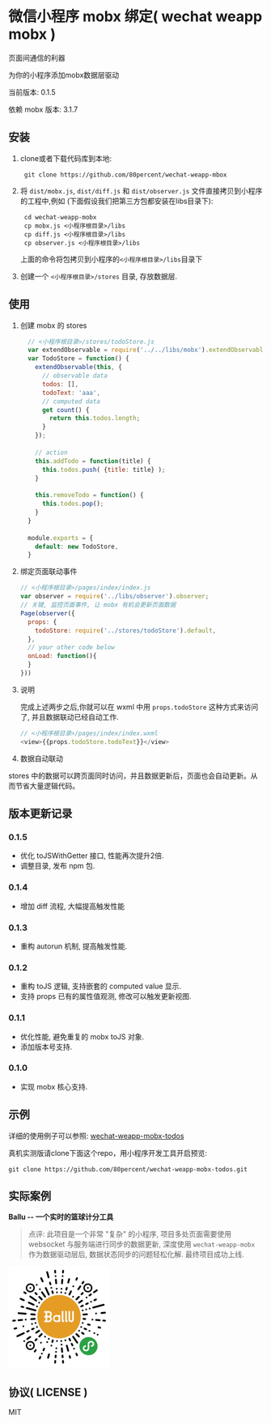 
微信小程序 mobx 绑定( wechat weapp mobx )
==============

页面间通信的利器

为你的小程序添加mobx数据层驱动

当前版本: 0.1.5

依赖 mobx 版本: 3.1.7

## 安装
1. clone或者下载代码库到本地:

   ```shell
    git clone https://github.com/80percent/wechat-weapp-mbox
   ```
2. 将 `dist/mobx.js`, `dist/diff.js` 和 `dist/observer.js` 文件直接拷贝到小程序的工程中,例如 (下面假设我们把第三方包都安装在libs目录下):

   ```shell
    cd wechat-weapp-mobx
    cp mobx.js <小程序根目录>/libs
    cp diff.js <小程序根目录>/libs
    cp observer.js <小程序根目录>/libs
   ```

    上面的命令将包拷贝到小程序的`<小程序根目录>/libs`目录下

3. 创建一个 `<小程序根目录>/stores` 目录, 存放数据层.

## 使用
1. 创建 mobx 的 stores

    ```js
      // <小程序根目录>/stores/todoStore.js
      var extendObservable = require('../../libs/mobx').extendObservable;
      var TodoStore = function() {
        extendObservable(this, {
          // observable data
          todos: [],
          todoText: 'aaa',
          // computed data
          get count() {
            return this.todos.length;
          }
        });

        // action
        this.addTodo = function(title) {
          this.todos.push( {title: title} );
        }

        this.removeTodo = function() {
          this.todos.pop();
        }
      }

      module.exports = {
        default: new TodoStore,
      }
    ```

2. 绑定页面联动事件

    ```js
    // <小程序根目录>/pages/index/index.js
    var observer = require('../libs/observer').observer;
    // 关键, 监控页面事件, 让 mobx 有机会更新页面数据
    Page(observer({
      props: {
        todoStore: require('../stores/todoStore').default,
      },
      // your other code below
      onLoad: function(){
      }
    }))
    ```

3. 说明

    完成上述两步之后,你就可以在 wxml 中用 `props.todoStore` 这种方式来访问了, 并且数据联动已经自动工作.

    ```js
    // <小程序根目录>/pages/index/index.wxml
    <view>{{props.todoStore.todoText}}</view>
    ```

4. 数据自动联动

stores 中的数据可以跨页面同时访问，并且数据更新后，页面也会自动更新。从而节省大量逻辑代码。

## 版本更新记录

### 0.1.5

* 优化 toJSWithGetter 接口, 性能再次提升2倍.
* 调整目录, 发布 npm 包.

### 0.1.4

* 增加 diff 流程, 大幅提高触发性能

### 0.1.3

* 重构 autorun 机制, 提高触发性能.

### 0.1.2

* 重构 toJS 逻辑, 支持嵌套的 computed value 显示.
* 支持 props 已有的属性值观测, 修改可以触发更新视图.

### 0.1.1

* 优化性能, 避免重复的 mobx toJS 对象.
* 添加版本号支持.

### 0.1.0

* 实现 mobx 核心支持.

## 示例

详细的使用例子可以参照: [wechat-weapp-mobx-todos](https://github.com/80percent/wechat-weapp-mobx-todos)

真机实测版请clone下面这个repo，用小程序开发工具开启预览:

```
git clone https://github.com/80percent/wechat-weapp-mobx-todos.git
```

## 实际案例

**Ballu -- 一个实时的篮球计分工具**

> 点评: 此项目是一个非常 "复杂" 的小程序, 项目多处页面需要使用 websocket 与服务端进行同步的数据更新, 深度使用 `wechat-weapp-mobx` 作为数据驱动层后, 数据状态同步的问题轻松化解. 最终项目成功上线.

![ballu](img/ballu.png)

## 协议( LICENSE )
MIT
